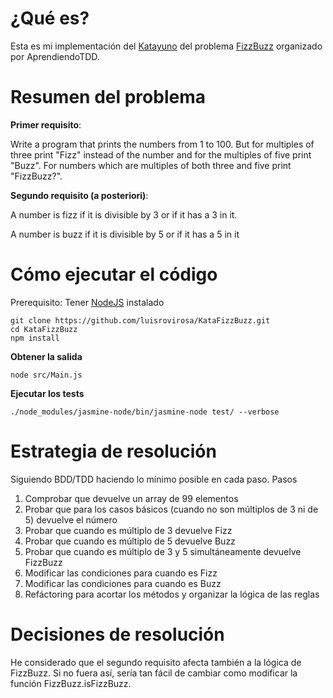 ¿Qué es?
===
Esta es mi implementación del [Katayuno](http://aprendiendotdd.com/2014/03/katayuno-de-marzo/) del problema [FizzBuzz](http://www.codingdojo.org/cgi-bin/index.pl?KataFizzBuzz) organizado por AprendiendoTDD.

Resumen del problema
===
**Primer requisito**:

Write a program that prints the numbers from 1 to 100. But for multiples of three print "Fizz" instead of the number and for the multiples of five print "Buzz". For numbers which are multiples of both three and five print "FizzBuzz?".

**Segundo requisito (a posteriori)**:

A number is fizz if it is divisible by 3 or if it has a 3 in it.

A number is buzz if it is divisible by 5 or if it has a 5 in it

Cómo ejecutar el código
===
Prerequisito: Tener [NodeJS](http://nodejs.org) instalado 

	git clone https://github.com/luisrovirosa/KataFizzBuzz.git
	cd KataFizzBuzz
	npm install
	
**Obtener la salida**

	node src/Main.js
**Ejecutar los tests**
	
	./node_modules/jasmine-node/bin/jasmine-node test/ --verbose
Estrategia de resolución
===
Siguiendo BDD/TDD haciendo lo mínimo posible en cada paso. Pasos


1. Comprobar que devuelve un array de 99 elementos
2. Probar que para los casos básicos (cuando no son múltiplos de 3 ni de 5) devuelve el número
3. Probar que cuando es múltiplo de 3 devuelve Fizz
4. Probar que cuando es múltiplo de 5 devuelve Buzz
5. Probar que cuando es múltiplo de 3 y 5 simultáneamente devuelve FizzBuzz
6. Modificar las condiciones para cuando es Fizz
7. Modificar las condiciones para cuando es Buzz
8. Refáctoring para acortar los métodos y organizar la lógica de las reglas

Decisiones de resolución
===
He considerado que el segundo requisito afecta también a la lógica de FizzBuzz. Si no fuera así, sería tan fácil de cambiar como modificar la función FizzBuzz.isFizzBuzz.